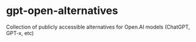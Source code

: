 # gpt-open-alternatives
Collection of publicly accessible alternatives for Open.AI models (ChatGPT, GPT-x, etc)
